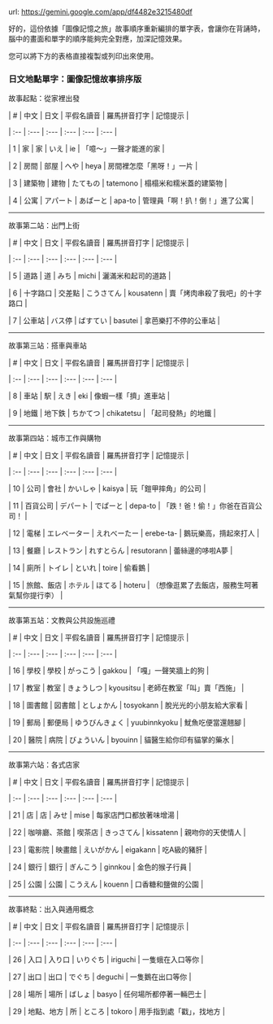 url: https://gemini.google.com/app/df4482e3215480df

好的，這份依據「圖像記憶之旅」故事順序重新編排的單字表，會讓你在背誦時，腦中的畫面和單字的順序能夠完全對應，加深記憶效果。

您可以將下方的表格直接複製或列印出來使用。

### **日文地點單字：圖像記憶故事排序版**

故事起點：從家裡出發

| # | 中文 | 日文 | 平假名讀音 | 羅馬拼音打字 | 記憶提示 |

| :-- | :--- | :--- | :--- | :--- | :--- |

| 1 | 家 | 家 | いえ | ie | 「噫～」一聲才能進的家 |

| 2 | 房間 | 部屋 | へや | heya | 房間裡怎麼「黑呀！」一片 |

| 3 | 建築物 | 建物 | たてもの | tatemono | 榻榻米和糯米蓋的建築物 |

| 4 | 公寓 | アパート | あぱーと | apa-to | 管理員「啊！扒！倒！」進了公寓 |

---

故事第二站：出門上街

| # | 中文 | 日文 | 平假名讀音 | 羅馬拼音打字 | 記憶提示 |

| :-- | :--- | :--- | :--- | :--- | :--- |

| 5 | 道路 | 道 | みち | michi | 灑滿米和起司的道路 |

| 6 | 十字路口 | 交差點 | こうさてん | kousatenn | 賣「烤肉串殺了我吧」的十字路口 |

| 7 | 公車站 | バス停 | ばすてい | basutei | 拿芭樂打不停的公車站 |

---

故事第三站：搭車與車站

| # | 中文 | 日文 | 平假名讀音 | 羅馬拼音打字 | 記憶提示 |

| :-- | :--- | :--- | :--- | :--- | :--- |

| 8 | 車站 | 駅 | えき | eki | 像蝦一樣「擠」進車站 |

| 9 | 地鐵 | 地下鉄 | ちかてつ | chikatetsu | 「起司發熱」的地鐵 |

---

故事第四站：城市工作與購物

| # | 中文 | 日文 | 平假名讀音 | 羅馬拼音打字 | 記憶提示 |

| :-- | :--- | :--- | :--- | :--- | :--- |

| 10 | 公司 | 會社 | かいしゃ | kaisya | 玩「鎧甲摔角」的公司 |

| 11 | 百貨公司 | デパート | でぱーと | depa-to | 「跌！爸！偷！」你爸在百貨公司！ |

| 12 | 電梯 | エレベーター | えれべーたー | erebe-ta- | 鵝玩樂高，揹起來打人 |

| 13 | 餐廳 | レストラン | れすとらん | resutorann | 蕾絲邊的哆啦A夢 |

| 14 | 廁所 | トイレ | といれ | toire | 偷看鵝 |

| 15 | 旅館、飯店 | ホテル | ほてる | hoteru | （想像逛累了去飯店，服務生呵著氣幫你提行李） |

---

故事第五站：文教與公共設施巡禮

| # | 中文 | 日文 | 平假名讀音 | 羅馬拼音打字 | 記憶提示 |

| :-- | :--- | :--- | :--- | :--- | :--- |

| 16 | 學校 | 學校 | がっこう | gakkou | 「嘎」一聲笑牆上的狗 |

| 17 | 教室 | 教室 | きょうしつ | kyousitsu | 老師在教室「叫」賣「西施」 |

| 18 | 圖書館 | 図書館 | としょかん | tosyokann | 脫光光的小朋友給大家看 |

| 19 | 郵局 | 郵便局 | ゆうびんきょく | yuubinnkyoku | 魷魚吃便當還翹腳 |

| 20 | 醫院 | 病院 | びょういん | byouinn | 貓醫生給你印有貓掌的藥水 |

---

故事第六站：各式店家

| # | 中文 | 日文 | 平假名讀音 | 羅馬拼音打字 | 記憶提示 |

| :-- | :--- | :--- | :--- | :--- | :--- |

| 21 | 店 | 店 | みせ | mise | 每家店門口都放著味增湯 |

| 22 | 咖啡廳、茶館 | 喫茶店 | きっさてん | kissatenn | 親吻你的天使情人 |

| 23 | 電影院 | 映畫館 | えいがかん | eigakann | 吃A級的豬肝 |

| 24 | 銀行 | 銀行 | ぎんこう | ginnkou | 金色的猴子行員 |

| 25 | 公園 | 公園 | こうえん | kouenn | 口香糖和鹽做的公園 |

---

故事終點：出入與通用概念

| # | 中文 | 日文 | 平假名讀音 | 羅馬拼音打字 | 記憶提示 |

| :-- | :--- | :--- | :--- | :--- | :--- |

| 26 | 入口 | 入り口 | いりぐち | iriguchi | 一隻蛾在入口等你 |

| 27 | 出口 | 出口 | でぐち | deguchi | 一隻鵝在出口等你 |

| 28 | 場所 | 場所 | ばしょ | basyo | 任何場所都停著一輛巴士 |

| 29 | 地點、地方 | 所 | ところ | tokoro | 用手指到處「戳」，找地方 |
